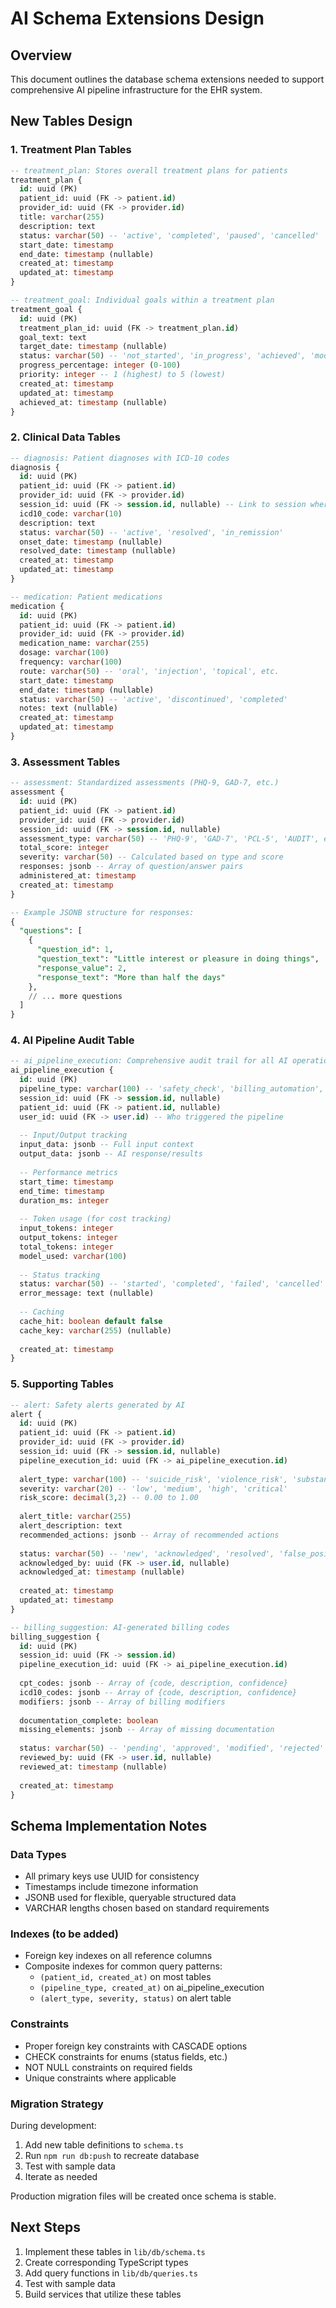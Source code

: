 # AI Schema Extensions Design

## Overview
This document outlines the database schema extensions needed to support comprehensive AI pipeline infrastructure for the EHR system.

## New Tables Design

### 1. Treatment Plan Tables

```sql
-- treatment_plan: Stores overall treatment plans for patients
treatment_plan {
  id: uuid (PK)
  patient_id: uuid (FK -> patient.id)
  provider_id: uuid (FK -> provider.id)
  title: varchar(255)
  description: text
  status: varchar(50) -- 'active', 'completed', 'paused', 'cancelled'
  start_date: timestamp
  end_date: timestamp (nullable)
  created_at: timestamp
  updated_at: timestamp
}

-- treatment_goal: Individual goals within a treatment plan
treatment_goal {
  id: uuid (PK)
  treatment_plan_id: uuid (FK -> treatment_plan.id)
  goal_text: text
  target_date: timestamp (nullable)
  status: varchar(50) -- 'not_started', 'in_progress', 'achieved', 'modified', 'discontinued'
  progress_percentage: integer (0-100)
  priority: integer -- 1 (highest) to 5 (lowest)
  created_at: timestamp
  updated_at: timestamp
  achieved_at: timestamp (nullable)
}
```

### 2. Clinical Data Tables

```sql
-- diagnosis: Patient diagnoses with ICD-10 codes
diagnosis {
  id: uuid (PK)
  patient_id: uuid (FK -> patient.id)
  provider_id: uuid (FK -> provider.id)
  session_id: uuid (FK -> session.id, nullable) -- Link to session where diagnosed
  icd10_code: varchar(10)
  description: text
  status: varchar(50) -- 'active', 'resolved', 'in_remission'
  onset_date: timestamp (nullable)
  resolved_date: timestamp (nullable)
  created_at: timestamp
  updated_at: timestamp
}

-- medication: Patient medications
medication {
  id: uuid (PK)
  patient_id: uuid (FK -> patient.id)
  provider_id: uuid (FK -> provider.id)
  medication_name: varchar(255)
  dosage: varchar(100)
  frequency: varchar(100)
  route: varchar(50) -- 'oral', 'injection', 'topical', etc.
  start_date: timestamp
  end_date: timestamp (nullable)
  status: varchar(50) -- 'active', 'discontinued', 'completed'
  notes: text (nullable)
  created_at: timestamp
  updated_at: timestamp
}
```

### 3. Assessment Tables

```sql
-- assessment: Standardized assessments (PHQ-9, GAD-7, etc.)
assessment {
  id: uuid (PK)
  patient_id: uuid (FK -> patient.id)
  provider_id: uuid (FK -> provider.id)
  session_id: uuid (FK -> session.id, nullable)
  assessment_type: varchar(50) -- 'PHQ-9', 'GAD-7', 'PCL-5', 'AUDIT', etc.
  total_score: integer
  severity: varchar(50) -- Calculated based on type and score
  responses: jsonb -- Array of question/answer pairs
  administered_at: timestamp
  created_at: timestamp
}

-- Example JSONB structure for responses:
{
  "questions": [
    {
      "question_id": 1,
      "question_text": "Little interest or pleasure in doing things",
      "response_value": 2,
      "response_text": "More than half the days"
    },
    // ... more questions
  ]
}
```

### 4. AI Pipeline Audit Table

```sql
-- ai_pipeline_execution: Comprehensive audit trail for all AI operations
ai_pipeline_execution {
  id: uuid (PK)
  pipeline_type: varchar(100) -- 'safety_check', 'billing_automation', 'progress_tracking', etc.
  session_id: uuid (FK -> session.id, nullable)
  patient_id: uuid (FK -> patient.id, nullable)
  user_id: uuid (FK -> user.id) -- Who triggered the pipeline
  
  -- Input/Output tracking
  input_data: jsonb -- Full input context
  output_data: jsonb -- AI response/results
  
  -- Performance metrics
  start_time: timestamp
  end_time: timestamp
  duration_ms: integer
  
  -- Token usage (for cost tracking)
  input_tokens: integer
  output_tokens: integer
  total_tokens: integer
  model_used: varchar(100)
  
  -- Status tracking
  status: varchar(50) -- 'started', 'completed', 'failed', 'cancelled'
  error_message: text (nullable)
  
  -- Caching
  cache_hit: boolean default false
  cache_key: varchar(255) (nullable)
  
  created_at: timestamp
}
```

### 5. Supporting Tables

```sql
-- alert: Safety alerts generated by AI
alert {
  id: uuid (PK)
  patient_id: uuid (FK -> patient.id)
  provider_id: uuid (FK -> provider.id)
  session_id: uuid (FK -> session.id, nullable)
  pipeline_execution_id: uuid (FK -> ai_pipeline_execution.id)
  
  alert_type: varchar(100) -- 'suicide_risk', 'violence_risk', 'substance_abuse', etc.
  severity: varchar(20) -- 'low', 'medium', 'high', 'critical'
  risk_score: decimal(3,2) -- 0.00 to 1.00
  
  alert_title: varchar(255)
  alert_description: text
  recommended_actions: jsonb -- Array of recommended actions
  
  status: varchar(50) -- 'new', 'acknowledged', 'resolved', 'false_positive'
  acknowledged_by: uuid (FK -> user.id, nullable)
  acknowledged_at: timestamp (nullable)
  
  created_at: timestamp
  updated_at: timestamp
}

-- billing_suggestion: AI-generated billing codes
billing_suggestion {
  id: uuid (PK)
  session_id: uuid (FK -> session.id)
  pipeline_execution_id: uuid (FK -> ai_pipeline_execution.id)
  
  cpt_codes: jsonb -- Array of {code, description, confidence}
  icd10_codes: jsonb -- Array of {code, description, confidence}
  modifiers: jsonb -- Array of billing modifiers
  
  documentation_complete: boolean
  missing_elements: jsonb -- Array of missing documentation
  
  status: varchar(50) -- 'pending', 'approved', 'modified', 'rejected'
  reviewed_by: uuid (FK -> user.id, nullable)
  reviewed_at: timestamp (nullable)
  
  created_at: timestamp
}
```

## Schema Implementation Notes

### Data Types
- All primary keys use UUID for consistency
- Timestamps include timezone information
- JSONB used for flexible, queryable structured data
- VARCHAR lengths chosen based on standard requirements

### Indexes (to be added)
- Foreign key indexes on all reference columns
- Composite indexes for common query patterns:
  - `(patient_id, created_at)` on most tables
  - `(pipeline_type, created_at)` on ai_pipeline_execution
  - `(alert_type, severity, status)` on alert table

### Constraints
- Proper foreign key constraints with CASCADE options
- CHECK constraints for enums (status fields, etc.)
- NOT NULL constraints on required fields
- Unique constraints where applicable

### Migration Strategy
During development:
1. Add new table definitions to `schema.ts`
2. Run `npm run db:push` to recreate database
3. Test with sample data
4. Iterate as needed

Production migration files will be created once schema is stable.

## Next Steps
1. Implement these tables in `lib/db/schema.ts`
2. Create corresponding TypeScript types
3. Add query functions in `lib/db/queries.ts`
4. Test with sample data
5. Build services that utilize these tables
